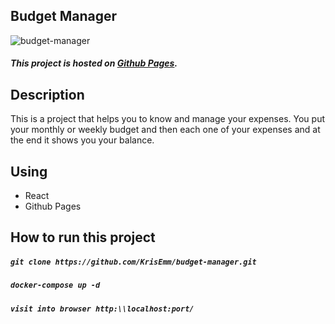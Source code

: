 ## Budget Manager

![budget-manager](https://krisemm.github.io/krisemm-portfolio/assets/images/projects/budget-manager.png "budget-manager")

##### This project is hosted on [Github Pages](https://krisemm.github.io/budget-manager/).

## Description

This is a project that helps you to know and manage your expenses. You put your monthly or weekly budget and then each one of your expenses and at the end it shows you your balance.

## Using

- React
- Github Pages


## How to run this project

##### `git clone https://github.com/KrisEmm/budget-manager.git`

##### `docker-compose up -d`

##### `visit into browser http:\\localhost:port/`
